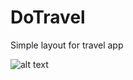 # DoTravel
Simple layout for travel app

![alt text](https://raw.githubusercontent.com/afirthes/DoTravel/giphy.gif)

